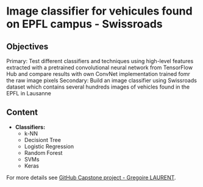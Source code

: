# Image classifier for vehicules found on EPFL campus - Swissroads

## Objectives
Primary: Test different classifiers and techniques using high-level features extracted with a pretrained convolutional neural network from TensorFlow Hub and compare results with own ConvNet implementation trained fomr the raw image pixels
Secondary: Build an image classifier using Swissroads dataset which contains several hundreds images of vehicles found in the EPFL in Lausanne

## Content
* **Classifiers:**
  * k-NN
  * Decisiont Tree
  * Logistic Regression
  * Random Forest
  * SVMs
  * Keras

For more details see [GitHub Capstone project - Gregoire LAURENT](https://github.com/Greg1806/EPFL_ML_projects).
